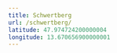 ```yaml
---
title: Schwertberg
url: /schwertberg/
latitude: 47.974724200000004
longitude: 13.670656900000001
---
```

